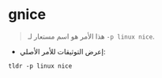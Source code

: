 # gnice

> هذا الأمر هو اسم مستعار لـ `-p linux nice`.

- إعرض التوثيقات للأمر الأصلي:

`tldr -p linux nice`
